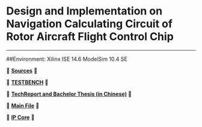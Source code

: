 # Design and Implementation on Navigation Calculating Circuit of Rotor Aircraft Flight Control Chip

------

##Environment:
Xilinx ISE 14.6
ModelSim 10.4 SE

:high_brightness: **[Sources](./src)** :high_brightness:

:high_brightness: **[TESTBENCH](./TESTBENCH_simple)** :high_brightness:

:high_brightness: **[TechReport and Bachelor Thesis (in Chinese)](./pdf)** :high_brightness:

:high_brightness: **[Main File](./INS_prj)** :high_brightness:

:high_brightness: **[IP Core](./INS_prj/ipcore_dir)** :high_brightness:
 